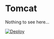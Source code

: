 # Tomcat

Nothing to see here... 

[![Deploy](https://www.herokucdn.com/deploy/button.svg)](https://heroku.com/deploy)